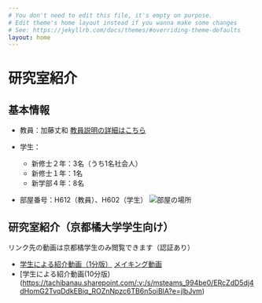 ```yaml
---
# You don't need to edit this file, it's empty on purpose.
# Edit theme's home layout instead if you wanna make some changes
# See: https://jekyllrb.com/docs/themes/#overriding-theme-defaults
layout: home
---
```


# 研究室紹介

## 基本情報

- 教員：加藤丈和 [教員説明の詳細はこちら](./introduction/)

- 学生：
  - 新修士２年：3名（うち1名社会人）
  - 新修士１年：1名
  - 新学部４年：8名
- 部屋番号：H612（教員）、H602（学生）
![部屋の場所]({{site.baseurl}}/images/room.jpg)
## 研究室紹介（京都橘大学学生向け）
リンク先の動画は京都橘学生のみ閲覧できます（認証あり）
- [学生による紹介動画（1分版）](https://tachibanau.sharepoint.com/:v:/s/msteams_994be0/EQYQrdutSFlIrYFlV79Zd2QBOEs1jwDwPKabCbR2-HZrTg?e=sermzR)  [メイキング動画](https://tachibanau.sharepoint.com/:v:/s/msteams_994be0/ES5-eW_NR1dKoWPEvKddyV8BobR1vd02HSRMhXq53QIF_w?e=p57dHP)
- [学生による紹介動画(10分版)(https://tachibanau.sharepoint.com/:v:/s/msteams_994be0/ERcZdD5dj4dHomG2TvqDdkEBiq_ROZnNpzc6TB6n5oiBlA?e=jlbJvm)
